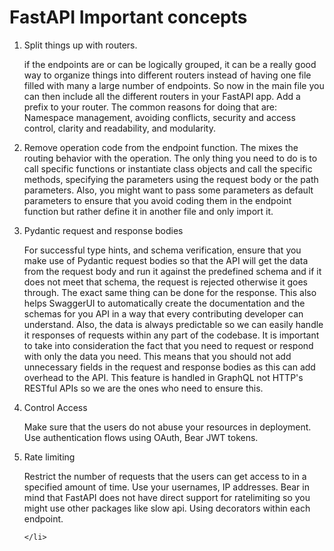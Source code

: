 <h1>FastAPI Important concepts</h1>

<ol>
    <li>
    Split things up with routers.
    <p>if the endpoints are or can be logically grouped, it can be a really good way to organize things into different routers instead of having one file filled with many a large number of endpoints. So now in the main file you can then include all the different routers in your FastAPI app. Add a prefix to your router. The common reasons for doing that are: Namespace management, avoiding conflicts, security and access control, clarity and readability, and modularity. </p>
    </li>
    <li>
    <p>Remove operation code from the endpoint function. The mixes the routing behavior with the operation. The only thing you need to do is to call specific functions or instantiate class objects and call the specific methods, specifying the parameters using the request body or the path parameters. Also, you might want to pass some parameters as default parameters to ensure that you avoid coding them in the endpoint function but rather define it in another file and only import it.</p>
    </li>
    <li>
    Pydantic request and response bodies
    <p>For successful type hints, and schema verification, ensure that you make use of Pydantic request bodies so that the API will get the data from the request body and run it against the predefined schema and if it does not meet that schema, the request is rejected otherwise it goes through. The exact same thing can be done for the response. This also helps SwaggerUI to automatically create the documentation and the schemas for you API in a way that every contributing developer can understand. Also, the data is always predictable so we can easily handle it responses of requests within any part of the codebase.
    It is important to take into consideration the fact that you need to request or respond with only the data you need. This means that you should not add unnecessary fields in the request and response bodies as this can add overhead to the API. This feature is handled in GraphQL not HTTP's RESTful APIs so we are the ones who need to ensure this.</p>
    </li>
    <li>
    Control Access
    <p>Make sure that the users do not abuse your resources in deployment. Use authentication flows using OAuth, Bear JWT tokens.</p>
    </li>
    <li>
    Rate limiting
    <p>Restrict the number of requests that the users can get access to in a specified amount of time. Use your usernames, IP addresses. Bear in mind that FastAPI does not have direct support for ratelimiting so you might use other packages like slow api. Using decorators within each endpoint.</p>

    </li>
</ol>
